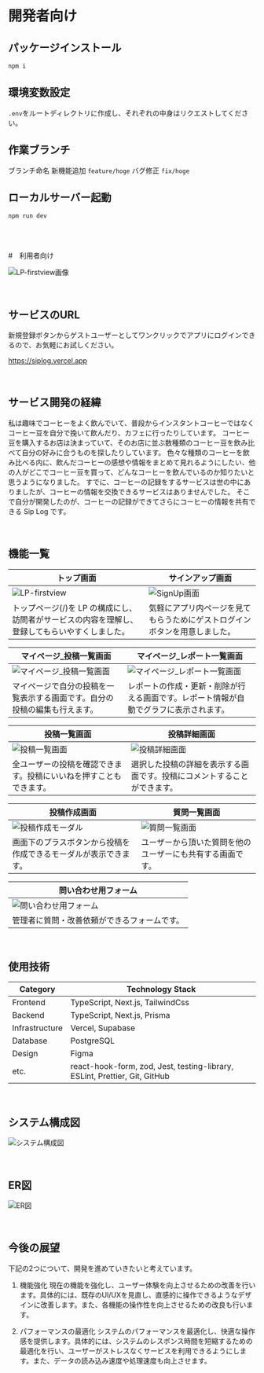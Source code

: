 # 開発者向け

## パッケージインストール

```bash
npm i
```

## 環境変数設定

`.env`をルートディレクトリに作成し、それぞれの中身はリクエストしてください。

## 作業ブランチ

ブランチ命名
新機能追加 `feature/hoge`
バグ修正 `fix/hoge`

## ローカルサーバー起動

```bash
npm run dev
```

<br/>
<br/>

#　利用者向け

![LP-firstview画像](/public/images/LP_firstview.jpg)

<br/>

## サービスのURL

新規登録ボタンからゲストユーザーとしてワンクリックでアプリにログインできるので、お気軽にお試しください。

https://siplog.vercel.app

<br/>

## サービス開発の経緯

私は趣味でコーヒーをよく飲んでいて、普段からインスタントコーヒーではなくコーヒー豆を自分で挽いて飲んだり、カフェに行ったりしています。
コーヒー豆を購入するお店は決まっていて、そのお店に並ぶ数種類のコーヒー豆を飲み比べて自分の好みに合うものを探したりしています。
色々な種類のコーヒーを飲み比べる内に、飲んだコーヒーの感想や情報をまとめて見れるようにしたい、他の人がどこでコーヒー豆を買って、どんなコーヒーを飲んでいるのか知りたいと思うようになりました。
すでに、コーヒーの記録をするサービスは世の中にありましたが、コーヒーの情報を交換できるサービスはありませんでした。
そこで自分が開発したのが、コーヒーの記録ができてさらにコーヒーの情報を共有できる Sip Log です。

<br/>

## 機能一覧

| トップ画面 | サインアップ画面 |
| --- | --- |
| ![LP-firstview](/public/images/LP_firstview.jpg) | ![SignUp画面](/public/images/Signup.jpg) |
| トップページ(/)を LP の構成にし、訪問者がサービスの内容を理解し、登録してもらいやすくしました。 | 気軽にアプリ内ページを見てもらうためにゲストログインボタンを用意しました。 |

| マイページ_投稿一覧画面 | マイページ_レポート一覧画面 |
| --- | --- |
| ![マイページ_投稿一覧画面](/public/images/mypage_post.jpg) | ![マイページ_レポート一覧画面](/public/images/mypage_report.jpg) |
| マイページで自分の投稿を一覧表示する画面です。自分の投稿の編集も行えます。 | レポートの作成・更新・削除が行える画面です。レポート情報が自動でグラフに表示されます。 |

| 投稿一覧画面 | 投稿詳細画面 |
| --- | --- |
| ![投稿一覧画面](/public/images/post.jpg) | ![投稿詳細画面](/public/images/post_detail.jpg) |
| 全ユーザーの投稿を確認できます。投稿にいいねを押すこともできます。 | 選択した投稿の詳細を表示する画面です。投稿にコメントすることができます。 |

| 投稿作成画面 | 質問一覧画面 |
| --- | --- |
| ![投稿作成モーダル](/public/images/create_modal.jpg) | ![質問一覧画面](/public/images/question.jpg) |
| 画面下のプラスボタンから投稿を作成できるモーダルが表示できます。 | ユーザーから頂いた質問を他のユーザーにも共有する画面です。|

| 問い合わせ用フォーム |
| --- |
| ![問い合わせ用フォーム](/public/images/contact.jpg) |
| 管理者に質問・改善依頼ができるフォームです。 |

<br/>

## 使用技術

| Category       | Technology Stack                                                           |
| -------------- | -------------------------------------------------------------------------- |
| Frontend       | TypeScript, Next.js, TailwindCss                                           |
| Backend        | TypeScript, Next.js, Prisma                                                |
| Infrastructure | Vercel, Supabase                                                           |
| Database       | PostgreSQL                                                                 |
| Design         | Figma                                                                      |
| etc.           | react-hook-form, zod, Jest, testing-library, ESLint, Prettier, Git, GitHub |

<br/>

## システム構成図

![システム構成図](/public/images/system.jpg)

<br/>

## ER図

![ER図](/public/images/ER.jpg)

<br/>

## 今後の展望

下記の2つについて、開発を進めていきたいと考えています。

1. 機能強化
   現在の機能を強化し、ユーザー体験を向上させるための改善を行います。具体的には、既存のUI/UXを見直し、直感的に操作できるようなデザインに改善します。また、各機能の操作性を向上させるための改良も行います。

2. パフォーマンスの最適化
   システムのパフォーマンスを最適化し、快適な操作感を提供します。具体的には、システムのレスポンス時間を短縮するための最適化を行い、ユーザーがストレスなくサービスを利用できるようにします。また、データの読み込み速度や処理速度も向上させます。